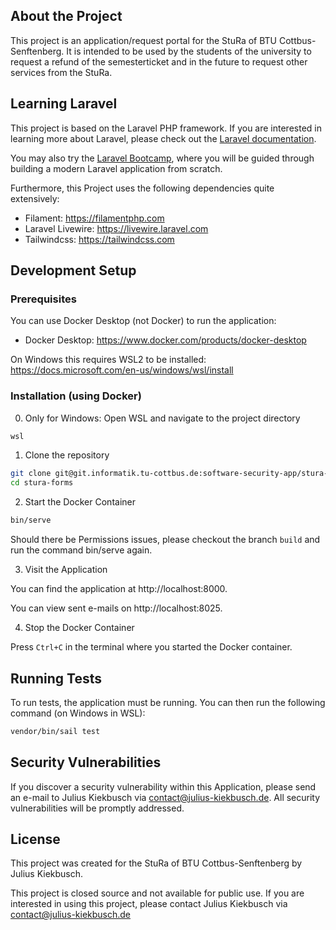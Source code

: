 ## About the Project

This project is an application/request portal for the StuRa of BTU Cottbus-Senftenberg. It is intended to be used by the students of the university to request a refund of the semesterticket and in the future to request other services from the StuRa.

## Learning Laravel

This project is based on the Laravel PHP framework. If you are interested in learning more about Laravel, please check out the [Laravel documentation](https://laravel.com/docs).

You may also try the [Laravel Bootcamp](https://bootcamp.laravel.com), where you will be guided through building a modern Laravel application from scratch.

Furthermore, this Project uses the following dependencies quite extensively:

- Filament: https://filamentphp.com
- Laravel Livewire: https://livewire.laravel.com
- Tailwindcss: https://tailwindcss.com

## Development Setup

### Prerequisites

You can use Docker Desktop (not Docker) to run the application:

- Docker Desktop: https://www.docker.com/products/docker-desktop

On Windows this requires WSL2 to be installed: https://docs.microsoft.com/en-us/windows/wsl/install

### Installation (using Docker)

0. Only for Windows: Open WSL and navigate to the project directory

```bash
wsl
```

1. Clone the repository

```bash
git clone git@git.informatik.tu-cottbus.de:software-security-app/stura-forms.git
cd stura-forms
```

2. Start the Docker Container

```bash
bin/serve
```

Should there be Permissions issues, please checkout the branch `build` and run the command bin/serve again.

3. Visit the Application

You can find the application at http://localhost:8000.

You can view sent e-mails on http://localhost:8025.

4. Stop the Docker Container

Press `Ctrl+C` in the terminal where you started the Docker container.

## Running Tests

To run tests, the application must be running. You can then run the following command (on Windows in WSL):

```bash
vendor/bin/sail test
```

## Security Vulnerabilities

If you discover a security vulnerability within this Application, please send an e-mail to Julius Kiekbusch via [contact@julius-kiekbusch.de](mailto:contact@julius-kiekbusch.de). All security vulnerabilities will be promptly addressed.

## License

This project was created for the StuRa of BTU Cottbus-Senftenberg by Julius Kiekbusch.

This project is closed source and not available for public use. If you are interested in using this project, please contact Julius Kiekbusch via [contact@julius-kiekbusch.de](mailto:contact@julius-kiekbusch.de)
